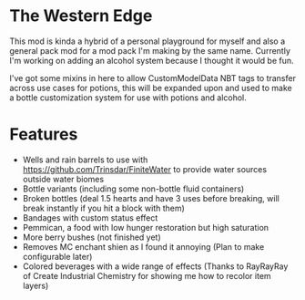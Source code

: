 # The Western Edge
This mod is kinda a hybrid of a personal playground for myself and also a general pack mod for a mod pack I'm making by the same name. Currently I'm working on adding an alcohol system because I thought it would be fun.

I've got some mixins in here to allow CustomModelData NBT tags to transfer across use cases for potions, this will be expanded upon and used to make a bottle customization system for use with potions and alcohol.
# Features
- Wells and rain barrels to use with https://github.com/Trinsdar/FiniteWater to provide water sources outside water biomes
- Bottle variants (including some non-bottle fluid containers)
- Broken bottles (deal 1.5 hearts and have 3 uses before breaking, will break instantly if you hit a block with them)
- Bandages with custom status effect
- Pemmican, a food with low hunger restoration but high saturation
- More berry bushes (not finished yet)
- Removes MC enchant shien as I found it annoying (Plan to make configurable later)
- Colored beverages with a wide range of effects (Thanks to RayRayRay of Create Industrial Chemistry for showing me how to recolor item layers)

